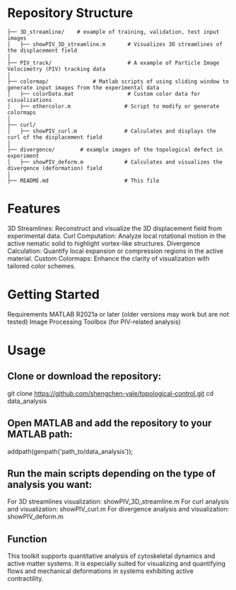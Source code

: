 # Repository Structure

```
├── 3D_streamline/    # example of training, validation, test input images
│   ├── showPIV_3D_streamline.m       # Visualizes 3D streamlines of the displacement field
│
├── PIV_track/                        # A example of Particle Image Velocimetry (PIV) tracking data
│
├── colormap/              # Matlab scripts of using sliding window to generate input images from the experimental data
│   ├── colorData.mat                 # Custom color data for visualizations
│   ├── othercolor.m                 # Script to modify or generate colormaps
│
├── curl/                
│   ├── showPIV_curl.m               # Calculates and displays the curl of the displacement field
│ 
├── divergence/        # example images of the topological defect in experiment
│   ├── showPIV_deform.m             # Calculates and visualizes the divergence (deformation) field
│
├── README.md                        # This file
```


# Features

3D Streamlines: Reconstruct and visualize the 3D displacement field from experimental data.
Curl Computation: Analyze local rotational motion in the active nematic solid to highlight vortex-like structures.
Divergence Calculation: Quantify local expansion or compression regions in the active material.
Custom Colormaps: Enhance the clarity of visualization with tailored color schemes.

# Getting Started

Requirements
MATLAB R2021a or later (older versions may work but are not tested)
Image Processing Toolbox (for PIV-related analysis)

# Usage
## Clone or download the repository:

git clone https://github.com/shengchen-yale/topological-control.git
cd data_analysis

## Open MATLAB and add the repository to your MATLAB path:

addpath(genpath('path_to/data_analysis'));

## Run the main scripts depending on the type of analysis you want:

For 3D streamlines visualization: showPIV_3D_streamline.m
For curl analysis and visualization: showPIV_curl.m
For divergence analysis and visualization: showPIV_deform.m

## Function
This toolkit supports quantitative analysis of cytoskeletal dynamics and active matter systems. It is especially suited for visualizing and quantifying flows and mechanical deformations in systems exhibiting active contractility.
